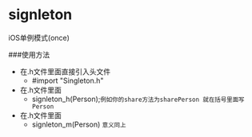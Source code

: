 # signleton
iOS单例模式(once)

###使用方法
- 在.h文件里面直接引入头文件
	- \#import "Singleton.h"
- 在.h文件里面
	- signleton_h(Person);`例如你的share方法为sharePerson 就在括号里面写Person`
- 在.h文件里面
	- signleton_m(Person) `意义同上`